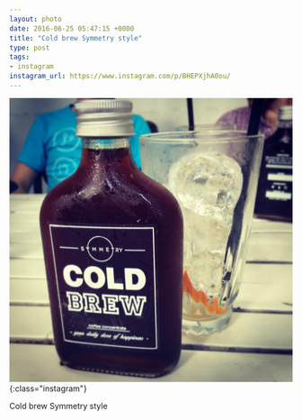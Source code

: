 ```yaml
---
layout: photo
date: 2016-06-25 05:47:15 +0000
title: "Cold brew Symmetry style"
type: post
tags:
- instagram
instagram_url: https://www.instagram.com/p/BHEPXjhA0ou/
---
```


![Instagram - BHEPXjhA0ou](/img/BHEPXjhA0ou.jpg){:class="instagram"}

Cold brew Symmetry style
